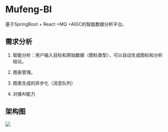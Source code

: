 # Mufeng-BI

基于SpringBoot + React +MQ +AIGC的智能数据分析平台。

## 需求分析

1. 智能分析：用户输入目标和原始数据（图标类型），可以自动生成图标和分析结论。

2. 图表管理。

3. 图表生成的异步化（消息队列）

4. 对接AI能力

## 架构图

![](C:\Users\lenovo\AppData\Roaming\marktext\images\2023-09-13-20-56-54-image.png)
